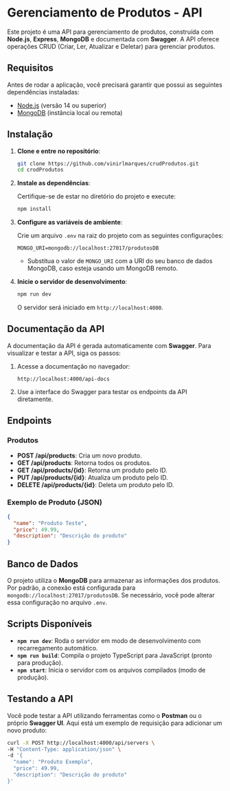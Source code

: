 # Gerenciamento de Produtos - API

Este projeto é uma API para gerenciamento de produtos, construída com **Node.js**, **Express**, **MongoDB** e documentada com **Swagger**. A API oferece operações CRUD (Criar, Ler, Atualizar e Deletar) para gerenciar produtos.

## Requisitos

Antes de rodar a aplicação, você precisará garantir que possui as seguintes dependências instaladas:

- [Node.js](https://nodejs.org/) (versão 14 ou superior)
- [MongoDB](https://www.mongodb.com/) (instância local ou remota)

## Instalação

1. **Clone e entre no repositório**:

   ```bash
   git clone https://github.com/vinirlmarques/crudProdutos.git
   cd crodProdutos
   ```

2. **Instale as dependências**:

   Certifique-se de estar no diretório do projeto e execute:

   ```bash
   npm install
   ```

3. **Configure as variáveis de ambiente**:

   Crie um arquivo `.env` na raiz do projeto com as seguintes configurações:

   ```env
   MONGO_URI=mongodb://localhost:27017/produtosDB
   ```

   - Substitua o valor de `MONGO_URI` com a URI do seu banco de dados MongoDB, caso esteja usando um MongoDB remoto.

4. **Inicie o servidor de desenvolvimento**:

   ```bash
   npm run dev
   ```

   O servidor será iniciado em `http://localhost:4000`.

## Documentação da API

A documentação da API é gerada automaticamente com **Swagger**. Para visualizar e testar a API, siga os passos:

1. Acesse a documentação no navegador:

   ```
   http://localhost:4000/api-docs
   ```

2. Use a interface do Swagger para testar os endpoints da API diretamente.

## Endpoints

### Produtos

- **POST /api/products**: Cria um novo produto.
- **GET /api/products**: Retorna todos os produtos.
- **GET /api/products/{id}**: Retorna um produto pelo ID.
- **PUT /api/products/{id}**: Atualiza um produto pelo ID.
- **DELETE /api/products/{id}**: Deleta um produto pelo ID.

### Exemplo de Produto (JSON)

```json
{
  "name": "Produto Teste",
  "price": 49.99,
  "description": "Descrição do produto"
}
```

## Banco de Dados

O projeto utiliza o **MongoDB** para armazenar as informações dos produtos. Por padrão, a conexão está configurada para `mongodb://localhost:27017/produtosDB`. Se necessário, você pode alterar essa configuração no arquivo `.env`.

## Scripts Disponíveis

- **`npm run dev`**: Roda o servidor em modo de desenvolvimento com recarregamento automático.
- **`npm run build`**: Compila o projeto TypeScript para JavaScript (pronto para produção).
- **`npm start`**: Inicia o servidor com os arquivos compilados (modo de produção).

## Testando a API

Você pode testar a API utilizando ferramentas como o **Postman** ou o próprio **Swagger UI**. Aqui está um exemplo de requisição para adicionar um novo produto:

```bash
curl -X POST http://localhost:4000/api/servers \
-H "Content-Type: application/json" \
-d '{
  "name": "Produto Exemplo",
  "price": 49.99,
  "description": "Descrição do produto"
}'
```
